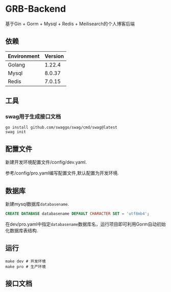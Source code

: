 # GRB-Backend
基于Gin + Gorm + Mysql + Redis + Meilisearch的个人博客后端
## 依赖
| Environment | Version     |
| ----------- | ----------- |
| Golang      | 1.22.4      |
| Mysql       | 8.0.37      |
| Redis       | 7.0.15      |

## 工具
### swag用于生成接口文档
```
go install github.com/swaggo/swag/cmd/swag@latest
swag init
```
## 配置文件
新建开发环境配置文件/config/dev.yaml.

参考/config/pro.yaml编写配置文件,默认配置为开发环境.
## 数据库
新建mysql数据库``databasename``.
```sql
CREATE DATABASE databasename DEFAULT CHARACTER SET = 'utf8mb4';
```
在dev/pro.yaml中指定``databasename``数据库名，运行项目即可利用Gorm自动初始化数据库表结构.
## 运行
```shell
make dev # 开发环境
make pro # 生产环境
```
## 接口文档

